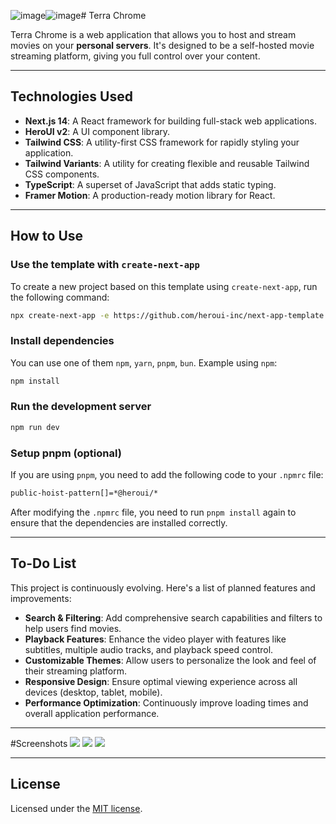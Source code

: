 ![image](https://github.com/user-attachments/assets/0ff84b53-748a-461d-88f0-d4ae666b411c)![image](https://github.com/user-attachments/assets/ddbd2b3a-b2a2-4b11-acba-305fc16d9bf4)# Terra Chrome

Terra Chrome is a web application that allows you to host and stream movies on your **personal servers**. It's designed to be a self-hosted movie streaming platform, giving you full control over your content.

-----

## Technologies Used

  * **Next.js 14**: A React framework for building full-stack web applications.
  * **HeroUI v2**: A UI component library.
  * **Tailwind CSS**: A utility-first CSS framework for rapidly styling your application.
  * **Tailwind Variants**: A utility for creating flexible and reusable Tailwind CSS components.
  * **TypeScript**: A superset of JavaScript that adds static typing.
  * **Framer Motion**: A production-ready motion library for React.

-----

## How to Use

### Use the template with `create-next-app`

To create a new project based on this template using `create-next-app`, run the following command:

```bash
npx create-next-app -e https://github.com/heroui-inc/next-app-template
```

### Install dependencies

You can use one of them `npm`, `yarn`, `pnpm`, `bun`. Example using `npm`:

```bash
npm install
```

### Run the development server

```bash
npm run dev
```

### Setup pnpm (optional)

If you are using `pnpm`, you need to add the following code to your `.npmrc` file:

```bash
public-hoist-pattern[]=*@heroui/*
```

After modifying the `.npmrc` file, you need to run `pnpm install` again to ensure that the dependencies are installed correctly.

-----

## To-Do List

This project is continuously evolving. Here's a list of planned features and improvements:

  * **Search & Filtering**: Add comprehensive search capabilities and filters to help users find movies.
  * **Playback Features**: Enhance the video player with features like subtitles, multiple audio tracks, and playback speed control.
  * **Customizable Themes**: Allow users to personalize the look and feel of their streaming platform.
  * **Responsive Design**: Ensure optimal viewing experience across all devices (desktop, tablet, mobile).
  * **Performance Optimization**: Continuously improve loading times and overall application performance.

-----
#Screenshots
![](https://img001.prntscr.com/file/img001/73ZzIR0tQ0GxpQJEjTZuCQ.png)
![](https://img001.prntscr.com/file/img001/rn54EWw9QueoIVEzt2d3rA.png)
![](https://img001.prntscr.com/file/img001/pFQ-v3XGTayqRqkbGTVvUg.png)


-----

## License

Licensed under the [MIT license](https://github.com/heroui-inc/next-app-template/blob/main/LICENSE).
